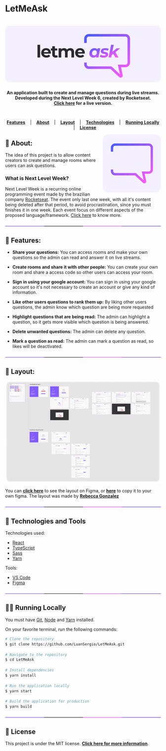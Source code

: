 # LetMeAsk

<h1 align="center">
  <a href="https://letmeask-82693.web.app/">	
    <img alt="LetMeAsk" title="LetMeAsk" src="/docs/images/logo.png" />
  </a>
</h1>

<p align="center">
  <strong >
    An application built to create and manage questions during live streams.<br>
    Developed during the Next Level Week 6, created by Rocketseat. <br>
    <a href="https://letmeask-82693.web.app/">Click here</a> for a live version.
  </strong>  
</p>
<br>

<p align="center">
  <a href="#star2-Features"><strong>Features</strong></a> &nbsp;&nbsp;&nbsp;|&nbsp;&nbsp;&nbsp;
  <a href="#speech_balloon-About"><strong>About</strong></a> &nbsp;&nbsp;&nbsp;|&nbsp;&nbsp;&nbsp;
  <a href="#art-Layout"><strong>Layout</strong></a> &nbsp;&nbsp;&nbsp;|&nbsp;&nbsp;&nbsp;
  <a href="#robot-Technologies-and-Tools"><strong>Technologies</strong></a> &nbsp;&nbsp;&nbsp;|&nbsp;&nbsp;&nbsp;
  <a href="#man_technologist-Running-Locally"><strong>Running Locally</strong></a> &nbsp;&nbsp;&nbsp;|&nbsp;&nbsp;&nbsp;
  <a href="#memo-License"><strong>License</strong></a>
</p>

<a href="https://letmeask-82693.web.app/">	
  <img src="/docs/images/icon.png" align="right" />
</a>

## :speech_balloon: About:

The idea of this project is to allow content creators to create and manage rooms where users can ask questions.

### What is Next Level Week?

Next Level Week is a recurring online programming event made by the brazilian company [Rocketseat](https://github.com/Rocketseat). The event only last one week, with all it's content being deleted after that period, to avoid procrastination, since you must finishes it in one week. Each event focus on different aspects of the proposed language/framework. [Click here](https://nextlevelweek.com/) to know more.

<div align="center">
  <img  src="/docs/images/division.png" />
</div>

## :star2: Features:

- <strong>Share your questions:</strong> You can access rooms and make your own questions so the admin can read and answer it on live streams.

- <strong>Create rooms and share it with other people:</strong> You can create your own room and share a access code so other users can access your room.

- <strong>Sign in using your google account:</strong> You can sign in using your google account so it's not necessary to create an account or give any kind of information.

- <strong>Like other users questions to rank them up:</strong> By liking other users questions, the admin know which question are being more requested

- <strong>Highlight questions that are being read:</strong> The admin can highlight a question, so it gets more visible which question is being answered.

- <strong>Delete unwanted questions:</strong> The admin can delete any question.

- <strong>Mark a question as read:</strong> The admin can mark a question as read, so likes will be deactivated.

<div align="center">
  <img  src="/docs/images/division.png" />
</div>

## :art: Layout:

<a href="https://www.figma.com/file/bgFxNN47lpezdBnIxyQPSK/Picross-Universe?node-id=332%3A10">	
  <img src="/docs/images/layout-figma.png" />
</a>

You can **[click here](https://www.figma.com/file/v28mkyQWi8MtIQ1KM5htcy/Letmeask?node-id=0%3A1)** to see the layout on Figma, or **[here](https://www.figma.com/file/v28mkyQWi8MtIQ1KM5htcy/Letmeask/duplicate)** to copy it to your own figma. The layout was made by **[Rebecca Gonzalez](https://dribbble.com/rebeccagonzalez)**

<div align="center">
  <img  src="/docs/images/division.png" />
</div>

## :robot: Technologies and Tools

<p>Technologies used:</p>

- [React](https://reactjs.org/)
- [TypeScript](https://www.typescriptlang.org/)
- [Sass](https://sass-lang.com/)
- [Yarn](https://yarnpkg.com/)

<p>Tools: </p>

- [VS Code](https://code.visualstudio.com/)
- [Figma](https://www.figma.com/)

<div align="center">
  <img  src="/docs/images/division.png" />
</div>

## :man_technologist: Running Locally

<p>You must have <a href="https://git-scm.com/book/en/v2/Getting-Started-Installing-Git">Git</a>, <a href="https://nodejs.org/en/">Node</a> and <a href="https://yarnpkg.com/">Yarn</a> installed.

On your favorite terminal, run the following commands:

```bash
# Clone the repository
$ git clone https://github.com/LuanSergio/LetMeAsk.git

# Navigate to the repository
$ cd LetMeAsk

# Install dependencies
$ yarn install

# Run the application locally
$ yarn start

# Build the application for production
$ yarn build
```

<div align="center">
  <img  src="/docs/images/division.png" />
</div>

## :memo: License

This project is under the MIT license.
**[Click here for more information](LICENSE)**.
